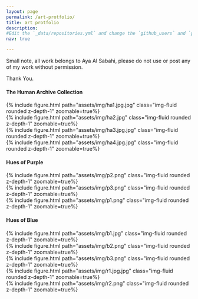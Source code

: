 ```yaml
---
layout: page
permalink: /art-protfolio/
title: art protfolio
description: 
#Edit the `_data/repositories.yml` and change the `github_users` and `github_repos` lists to include your own GitHub profile and repositories.
nav: true

---
```

Small note, all work belongs to Aya Al Sabahi, please do not use or post any of my work without permission.

Thank You.

#### The Human Archive Collection
<div class="row mt-3">
    <div class="col-sm mt-3 mt-md-0">
        {% include figure.html path="assets/img/ha1.jpg.jpg" class="img-fluid rounded z-depth-1" zoomable=true%}
    </div>
    <div class="col-sm mt-3 mt-md-0">
        {% include figure.html path="assets/img/ha2.jpg" class="img-fluid rounded z-depth-1" zoomable=true%}
    </div>
    <div class="col-sm mt-3 mt-md-0">
        {% include figure.html path="assets/img/ha3.jpg.jpg" class="img-fluid rounded z-depth-1" zoomable=true%}
    </div>
    <div class="col-sm mt-3 mt-md-0">
        {% include figure.html path="assets/img/ha4.jpg.jpg" class="img-fluid rounded z-depth-1" zoomable=true%}
    </div>
</div>



#### Hues of Purple


<div class="row mt-3">
<div class="col-sm mt-3 mt-md-0">
        {% include figure.html path="assets/img/p2.png" class="img-fluid rounded z-depth-1" zoomable=true%}
    </div>
    <div class="col-sm mt-3 mt-md-0">
        {% include figure.html path="assets/img/p3.png" class="img-fluid rounded z-depth-1" zoomable=true%}
    </div>
    <div class="col-sm mt-3 mt-md-0">
        {% include figure.html path="assets/img/p1.png" class="img-fluid rounded z-depth-1" zoomable=true%}
    </div>
</div>

   
#### Hues of Blue

<div class="row mt-3">
    <div class="col-sm mt-3 mt-md-0">
        {% include figure.html path="assets/img/b1.jpg" class="img-fluid rounded z-depth-1" zoomable=true%}
    </div>
    <div class="col-sm mt-3 mt-md-0">
        {% include figure.html path="assets/img/b2.png" class="img-fluid rounded z-depth-1" zoomable=true%}
    </div>
    <div class="col-sm mt-3 mt-md-0">
        {% include figure.html path="assets/img/b3.png" class="img-fluid rounded z-depth-1" zoomable=true%}
    </div>
</div>

<div class="row mt-3">
<div class="col-sm mt-3 mt-md-0">
        {% include figure.html path="assets/img/r1.jpg.jpg" class="img-fluid rounded z-depth-1" zoomable=true%}
    </div>
    <div class="col-sm mt-3 mt-md-0">
        {% include figure.html path="assets/img/r2.png" class="img-fluid rounded z-depth-1" zoomable=true%}
    </div>
</div>


